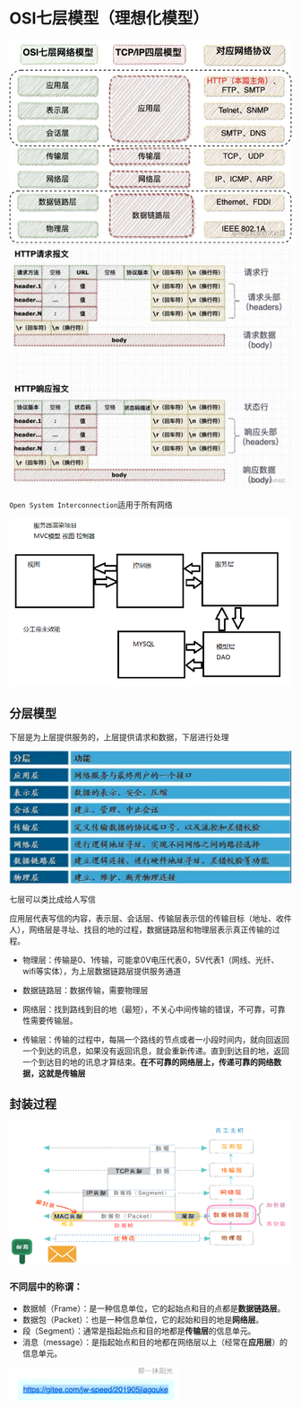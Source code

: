 # OSI七层模型（理想化模型）

![七层网络](./media/七层网络.jpg)
![http请求报文格式](./media/http请求报文格式.jpg)

`Open System Interconnection`适用于所有网络

![1562979023227](./media/1562979023227.png)

## 分层模型

下层是为上层提供服务的，上层提供请求和数据，下层进行处理

![1562979945242](./media/1562979945242.png)

七层可以类比成给人写信

应用层代表写信的内容，表示层、会话层、传输层表示信的传输目标（地址、收件人），网络层是寻址、找目的地的过程，数据链路层和物理层表示真正传输的过程。

- 物理层：传输是0、1传输，可能拿0V电压代表0，5V代表1（网线、光纤、wifi等实体），为上层数据链路层提供服务通道

- 数据链路层：数据传输，需要物理层

- 网络层：找到路线到目的地（最短），不关心中间传输的错误，不可靠，可靠性需要传输层。

- 传输层：传输的过程中，每隔一个路线的节点或者一小段时间内，就向回返回一个到达的讯息，如果没有返回讯息，就会重新传递。直到到达目的地，返回一个到达目的地的讯息才算结束。**在不可靠的网络层上，传递可靠的网络数据，这就是传输层**

## 封装过程

![1563059781060](./media/1563059781060.png)

### 不同层中的称谓：

- 数据帧（Frame）：是一种信息单位，它的起始点和目的点都是**数据链路层**。
- 数据包（Packet）：也是一种信息单位，它的起始和目的地是**网络层**。
- 段（Segment）：通常是指起始点和目的地都是**传输层**的信息单元。
- 消息（message）：是指起始点和目的地都在网络层以上（经常在**应用层**）的信息单元。

![1563070928451](./media/1563070928451.png)